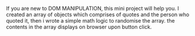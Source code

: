 If you are new to DOM MANIPULATION, this mini project will help you. I created an array of objects which comprises of quotes and the person who quoted it, then i
wrote a simple math logic to randomise the array. 
the contents in the array displays on browser upon button click.
